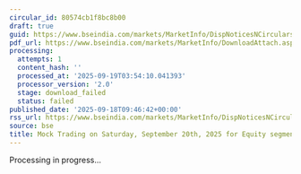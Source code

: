 ```yaml
---
circular_id: 80574cb1f8bc8b00
draft: true
guid: https://www.bseindia.com/markets/MarketInfo/DispNoticesNCirculars.aspx?Noticeid={5F6DEAD9-0F10-4818-A7DB-6A34E56DD15F}&noticeno=20250918-11&dt=09/18/2025&icount=11&totcount=63&flag=0
pdf_url: https://www.bseindia.com/markets/MarketInfo/DownloadAttach.aspx?id=20250918-11&attachedId=
processing:
  attempts: 1
  content_hash: ''
  processed_at: '2025-09-19T03:54:10.041393'
  processor_version: '2.0'
  stage: download_failed
  status: failed
published_date: '2025-09-18T09:46:42+00:00'
rss_url: https://www.bseindia.com/markets/MarketInfo/DispNoticesNCirculars.aspx?Noticeid={5F6DEAD9-0F10-4818-A7DB-6A34E56DD15F}&noticeno=20250918-11&dt=09/18/2025&icount=11&totcount=63&flag=0
source: bse
title: Mock Trading on Saturday, September 20th, 2025 for Equity segment (PR)
---
```


Processing in progress...